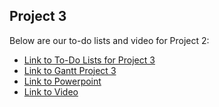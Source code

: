 
## Project 3
Below are our to-do lists and video for Project 2:
* [Link to To-Do Lists for Project 3](https://cuny-my.sharepoint.com/:x:/g/personal/rahib_khandaker19_qmail_cuny_edu/EQCufjC5h_lIsAv83V9xKogBvD6GtJ-g0HsVw_62wtAdwA?e=eKVGNC)
* [Link to Gantt Project 3](https://cuny-my.sharepoint.com/:x:/g/personal/rahib_khandaker19_qmail_cuny_edu/EQ2l5bt_zE1FuATQRR7tmGMBOYB0HFjG7eOFMm5UJIjMPg?e=JD0EzK)
* [Link to Powerpoint](https://docs.google.com/presentation/d/1ZtufLkK7mHVcmKZDt1m1wavKGfls-vlKjjWfaL5oT40/edit?usp=sharing)
* [Link to Video](https://drive.google.com/file/d/1cEucZSUda95iEhpZJLo4RKFfMC5zXXT_/view?usp=sharing)
